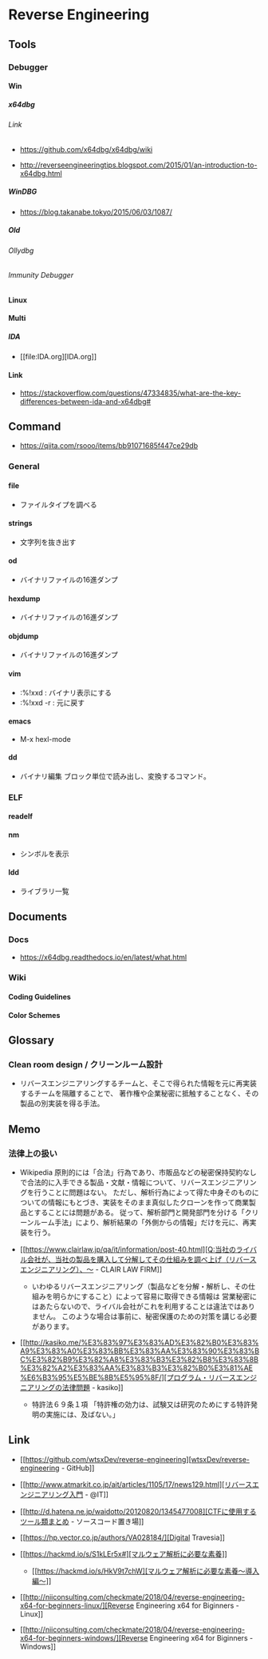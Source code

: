 # Reverse Engineering
## Tools
### Debugger
#### Win
##### x64dbg
###### Link
- https://github.com/x64dbg/x64dbg/wiki

- http://reverseengineeringtips.blogspot.com/2015/01/an-introduction-to-x64dbg.html
##### WinDBG
- https://blog.takanabe.tokyo/2015/06/03/1087/
##### Old
###### Ollydbg
###### Immunity Debugger
#### Linux
#### Multi
##### IDA
- [[file:IDA.org][IDA.org]]
#### Link
- https://stackoverflow.com/questions/47334835/what-are-the-key-differences-between-ida-and-x64dbg#
## Command
- https://qiita.com/rsooo/items/bb91071685f447ce29db
### General
#### file
- ファイルタイプを調べる
#### strings
- 文字列を抜き出す
#### od
- バイナリファイルの16進ダンプ
#### hexdump
- バイナリファイルの16進ダンプ
#### objdump
- バイナリファイルの16進ダンプ
#### vim
- :%!xxd : バイナリ表示にする
- :%!xxd -r : 元に戻す
#### emacs
- M-x hexl-mode
#### dd
- バイナリ編集
  ブロック単位で読み出し、変換するコマンド。
### ELF
#### readelf
#### nm
- シンボルを表示
#### ldd
- ライブラリ一覧
## Documents
### Docs
- https://x64dbg.readthedocs.io/en/latest/what.html
### Wiki
#### Coding Guidelines
#### Color Schemes
## Glossary
### Clean room design / クリーンルーム設計
- リバースエンジニアリングするチームと、そこで得られた情報を元に再実装するチームを隔離することで、
  著作権や企業秘密に抵触することなく、その製品の別実装を得る手法。
## Memo
### 法律上の扱い
- Wikipedia
  原則的には「合法」行為であり、市販品などの秘密保持契約なしで合法的に入手できる製品・文献・情報について、リバースエンジニアリングを行うことに問題はない。
  ただし、解析行為によって得た中身そのものについての情報にもとづき、実装をそのまま真似したクローンを作って商業製品とすることには問題がある。
  従って、解析部門と開発部門を分ける「クリーンルーム手法」により、解析結果の「外側からの情報」だけを元に、再実装を行う。
  
- [[https://www.clairlaw.jp/qa/it/information/post-40.html][Q:当社のライバル会社が、当社の製品を購入して分解してその仕組みを調べ上げ（リバースエンジニアリング）、～ - CLAIR LAW FIRM]]
  - いわゆるリバースエンジニアリング（製品などを分解・解析し、その仕組みを明らかにすること）によって容易に取得できる情報は
    営業秘密にはあたらないので、ライバル会社がこれを利用することは違法ではありません。
    このような場合は事前に、秘密保護のための対策を講じる必要があります。
- [[http://kasiko.me/%E3%83%97%E3%83%AD%E3%82%B0%E3%83%A9%E3%83%A0%E3%83%BB%E3%83%AA%E3%83%90%E3%83%BC%E3%82%B9%E3%82%A8%E3%83%B3%E3%82%B8%E3%83%8B%E3%82%A2%E3%83%AA%E3%83%B3%E3%82%B0%E3%81%AE%E6%B3%95%E5%BE%8B%E5%95%8F/][プログラム・リバースエンジニアリングの法律問題 - kasiko]]
  - 特許法６９条１項
    「特許権の効力は、試験又は研究のためにする特許発明の実施には、及ばない。」
## Link
- [[https://github.com/wtsxDev/reverse-engineering][wtsxDev/reverse-engineering - GitHub]]

- [[http://www.atmarkit.co.jp/ait/articles/1105/17/news129.html][リバースエンジニアリング入門 - @IT]]
- [[http://d.hatena.ne.jp/waidotto/20120820/1345477008][CTFに使用するツール類まとめ - ソースコード置き場]]

- [[https://hp.vector.co.jp/authors/VA028184/][Digital Travesia]]

- [[https://hackmd.io/s/S1kLEr5x#][マルウェア解析に必要な素養]]
  - [[https://hackmd.io/s/HkV9t7chW][マルウェア解析に必要な素養～導入編～]]

- [[http://niiconsulting.com/checkmate/2018/04/reverse-engineering-x64-for-beginners-linux/][Reverse Engineering x64 for Biginners - Linux]]
- [[http://niiconsulting.com/checkmate/2018/04/reverse-engineering-x64-for-beginners-windows/][Reverse Engineering x64 for Biginners - Windows]]
